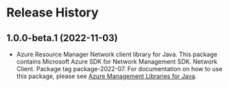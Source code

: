 # Release History

## 1.0.0-beta.1 (2022-11-03)

- Azure Resource Manager Network client library for Java. This package contains Microsoft Azure SDK for Network Management SDK. Network Client. Package tag package-2022-07. For documentation on how to use this package, please see [Azure Management Libraries for Java](https://aka.ms/azsdk/java/mgmt).

